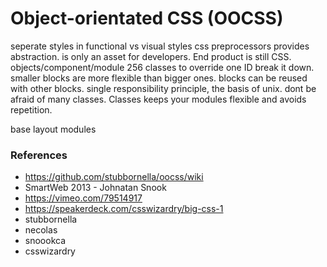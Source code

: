 # Object-orientated CSS (OOCSS)

seperate styles in functional vs visual styles
css preprocessors provides abstraction. is only an asset for developers. End product is still  CSS.
objects/component/module
256 classes to override one ID
break it down. smaller blocks are more flexible than bigger ones. blocks can be reused with other blocks.
single responsibility principle, the basis of unix.
dont be afraid of many classes. Classes keeps your modules flexible and avoids repetition.

base
layout
modules

### References

- https://github.com/stubbornella/oocss/wiki
- SmartWeb 2013 - Johnatan Snook
- https://vimeo.com/79514917
- https://speakerdeck.com/csswizardry/big-css-1
- stubbornella
- necolas
- snoookca
- csswizardry
